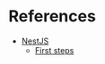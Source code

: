 # References

- [NestJS](https://nestjs.com)
  - [First steps](https://docs.nestjs.com/first-steps)
